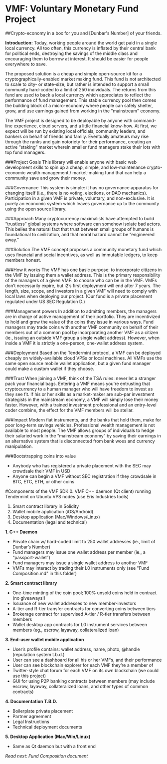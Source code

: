 # VMF: Voluntary Monetary Fund Project
##Crypto-economy in a box for you and [Dunbar's Number] of your friends.

**Introduction:** Today, working people around the world get paid in a single local currency. All too often, this currency is inflated by their central bank for political ends, destroying the savings of the middle class and encouraging them to borrow at interest. It should be easier for people everywhere to save.

The proposed solution is a cheap and simple open-source kit for a cryptographically-enabled market making fund. This fund is not architected to scale to city- or state-size, but rather is intended to support a small community hard-coded to a limit of 250 individuals. The returns from this fund are used to back a local currency which appreciates to reflect the performance of fund management. This stable currency pool then comes the building block of a micro-economy where people can safely shelter, grow, and use earnings gained from working in the "mainstream" economy. 

The VMF project is designed to be deployable by anyone with command-line experience, cloud servers, and a little financial know-how.  At first, we expect will be run by existing local officials, community leaders, and bankers on behalf of friends and family. Eventually amateurs may rise through the ranks and gain notoriety for their performance, creating an active “staking” market wherein smaller fund managers stake their lots with top fund managers.

###Project Goals
This library will enable anyone with basic web development skills to spin up a cheap, simple, and low-maintenance crypto-economic wealth management / market-making fund that can help a community save and grow their money. 

###Governance
This system is simple: it has no governance apparatus for changing itself (i.e., there is no voting, elections, or DAO mechanics). Participation in a given VMF is private, voluntary, and non-exclusive. It is purely an economic system which leaves governance up to the community using the open source library.

###Approach
Many cryptocurrency maximalists have attempted to build “trustless” global systems where software can somehow isolate bad actors. This belies the natural fact that trust between small groups of humans is foundational to civilization, and that moral hazard cannot be “engineered away.” 

###Solution
The VMF concept proposes a community monetary fund which uses financial and social incentives, as well as immutable ledgers, to keep members honest.

###How it works
The VMF has one basic purpose: to incorporate citizens in the VMF by issuing them a wallet address. This is the primary responsibility of the managers of a given VMF: to choose who can be in the VMF. VMFs don’t necessarily expire, but i2’s first deployment will end after 7 years. The length, size, scope, and investors in a given VMF will need to comply with local laws when deploying our project. (Our fund is a private placement regulated under US SEC Regulation D.)

###Management powers
In addition to admitting members, the managers are in charge of active management of their portfolio. They are incentivized to hold and grow the value of the coins they issue in various ways. Fund managers may trade coins with another VMF community on behalf of their members out of a common pool by incorporating another VMF as a citizen (ie., issuing an outside VMF group a single wallet address). However, when inside a VMF it is strictly a one-person, one-wallet address system.

###Deployment
Based on the Tendermint protocol, a VMF can be deployed cheaply on widely-available cloud VPSs or local machines. All VMFs use the same open source mobile wallet application, but a given fund manager could make a custom wallet if they choose. 

###Trust
When joining a VMF, think of the TSA rules: never let a stranger pack your financial bags. Entering a VMF means you're entrusting that cryptocurrency to a human manager who will have freedom to invest as they see fit. If his or her skills as a market-maker are sub-par investment strategists in the mainstream economy, a VMF will simply lose their money faster. However, with a trained investment professional and an entry-level coder combine, the effect for the VMF members will be stellar.  

###Impact
Modern fiat instruments, and the banks that hold them, make for poor long-term savings vehicles. Professional wealth management is not available to most people. The VMF allows groups of individuals to hedge their salaried work in the “mainstream economy” by saving their earnings in an alternative system that is disconnected from bank woes and currency manipulation. 

###Bootstrapping coins into value
* Anybody who has registered a private placement with the SEC may crowdsale their VMF in USD
* Anyone can begin a VMF without SEC registration if they crowdsale in BTC, ETC, ETH, or other coins 

#Components of the VMF SDK
0. VMF C++ daemon (Qt client) running Tendermint on Ubuntu VPS nodes (use Eris Industries tools)
1. Smart contract library in Solidity
2. Wallet mobile application (iOS/Android)
3. Desktop application (Mac/Windows/Linux)
4. Documentation (legal and technical)

**1. C++ Daemon**
* Private chain w/ hard-coded limit to 250 wallet addresses (ie., limit of Dunbar’s Number)
* Fund managers may issue one wallet address per member (ie., a “passport-wallet”)
* Fund managers may issue a single wallet address to another VMF
* VMFs may interact by trading their L0 instruments only (see "Fund Composition.md" in this folder)

**2. Smart contract library**
* One-time minting of the coin pool; 100% unsold coins held in contract (no giveaways!)
* Issuance of new wallet addresses to new member-investors
* A-tier and R-tier transfer contracts for converting coins between tiers 
* Brokerage contract for supervised A-tier / R-tier transfers between members
* Wallet desktop app contracts for L0 instrument services between members (eg., escrow, layaway, collateralized loan)

**3. End-user wallet mobile application**
* User’s profile contains: wallet address, name, photo, @handle (reputation system t.b.d.)
* User can see a dashboard for all his or her VMFs, and their performance
* User can see blockchain explorer for each VMF they’re a member of
* Twitter-style chat forum for each VMF on its own blockchain (we could use this project)
* GUI for using P2P banking contracts between members (may include escrow, layaway, collateralized loans, and other types of common contracts)

**4. Documentation T.B.D.**
* Boilerplate private placement
* Partner agreement
* Legal Instructions
* Technical deployment documents

**5. Desktop Application (Mac/Win/Linux)**
* Same as Qt daemon but with a front end

*Read next: Fund Composition document*
